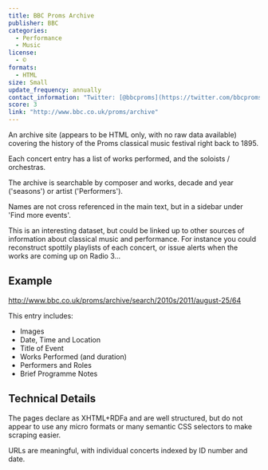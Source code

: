 ```yaml
---
title: BBC Proms Archive
publisher: BBC
categories: 
  - Performance
  - Music
license:
  - ©
formats: 
  - HTML
size: Small
update_frequency: annually
contact_information: "Twitter: [@bbcproms](https://twitter.com/bbcproms)"
score: 3
link: "http://www.bbc.co.uk/proms/archive"
---
```


An archive site (appears to be HTML only, with no raw data available) covering the history of the Proms classical music festival right back to 1895.

Each concert entry has a list of works performed, and the soloists / orchestras.

The archive is searchable by composer and works, decade and year ('seasons') or artist ('Performers'). 

Names are not cross referenced in the main text, but in a sidebar under 'Find more events'.

This is an interesting dataset, but could be linked up to other sources of information about classical music and performance. For instance you could reconstruct spottily playlists of each concert, or issue alerts when the works are coming up on Radio 3...

## Example ##

<http://www.bbc.co.uk/proms/archive/search/2010s/2011/august-25/64>

This entry includes:
* Images
* Date, Time and Location
* Title of Event
* Works Performed (and duration)
* Performers and Roles
* Brief Programme Notes

## Technical Details ##

The pages declare as XHTML+RDFa and are well structured, but do not appear to use any micro formats or many semantic CSS selectors to make scraping easier.

URLs are meaningful, with individual concerts indexed by ID number and date.